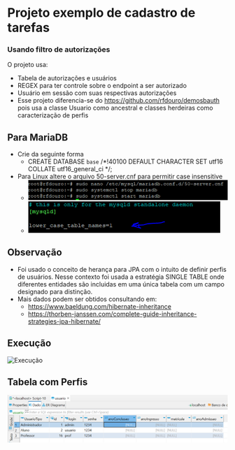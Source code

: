 # Projeto exemplo de cadastro de tarefas

### Usando filtro de autorizações
O projeto usa:

* Tabela de autorizações e usuários
* REGEX para ter controle sobre o endpoint a ser autorizado
* Usuário em sessão com suas respectivas autorizações
* Esse projeto diferencia-se do https://github.com/rfdouro/demosbauth pois usa a classe Usuario como ancestral e classes herdeiras como caracterização de perfis

## Para MariaDB

* Crie da seguinte forma
  * CREATE DATABASE `base` /*!40100 DEFAULT CHARACTER SET utf16 COLLATE utf16_general_ci */;
* Para Linux altere o arquivo 50-server.cnf para permitir case insensitive
  * ![Alt text](image.png)
  * ![Alt text](image-1.png)

## Observação

* Foi usado o conceito de herança para JPA com o intuito de definir perfis de usuários. Nesse contexto foi usada a estratégia SINGLE TABLE onde diferentes entidades são incluidas em uma única tabela com um campo designado para distinção.
* Mais dados podem ser obtidos consultando em:
  * https://www.baeldung.com/hibernate-inheritance
  * https://thorben-janssen.com/complete-guide-inheritance-strategies-jpa-hibernate/

## Execução
![Execução](execucao3.gif)

## Tabela com Perfis
![Tabela com Perfis](image-2.png)